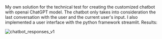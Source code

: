 My own solution for the technical test for creating the customized chatbot with openai ChatGPT model.
The chatbot only takes into consideration the last conversation with the user and the current user's input. 
I also implemented a user interface with the python framework streamlit. 
Results:


![chatbot_responses_v1](https://github.com/dissgod99/construktiv-technical-test-solution/assets/97410119/f97dc645-e700-468f-bf59-ebe37cc9f7b0)

